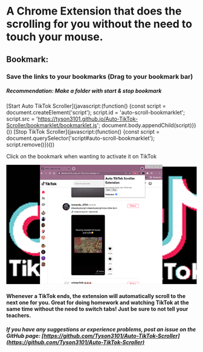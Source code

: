 # A Chrome Extension that does the scrolling for you without the need to touch your mouse.

## Bookmark:

### Save the links to your bookmarks (Drag to your bookmark bar)

##### _Recommendation: Make a folder with start & stop bookmark_

[Start Auto TikTok Scroller](javascript:\(function\(\) {const script = document.createElement\('script'\); script.id = 'auto-scroll-bookmarklet'; script.src = 'https://tyson3101.github.io/Auto-TikTok-Scroller/bookmarklet/bookmarklet.js'; document.body.appendChild\(script\)})\(\))
[Stop TikTok Scroller](javascript:\(function\(\) {const script = document.querySelector\('script#auto-scroll-bookmarklet'\); script.remove\(\)}\)\(\))

Click on the bookmark when wanting to activate it on TikTok

![Image](./img/ScreenshotGoogleExtensionTikTok.png)

#### Whenever a TikTok ends, the extension will automatically scroll to the next one for you. Great for doing homework and watching TikTok at the same time without the need to switch tabs! Just be sure to not tell your teachers.

##### If you have any suggestions or experience problems, post an issue on the GitHub page: [https://github.com/Tyson3101/Auto-TikTok-Scroller](https://github.com/Tyson3101/Auto-TikTok-Scroller)
